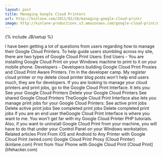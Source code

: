 ```yaml
---
layout: post
title: Managing Google Cloud Printers
url: http://kinlane.com/2011/02/28/managing-google-cloud-print/
image: http://kinlane-productions.s3.amazonaws.com/google-cloud-print/google-cloud-print.png
---
```

{% include JB/setup %}
<p>
     I have been getting a lot of questions from users regarding how to manage their Google Cloud Printers. To help guide users stumbling across my site, there are two types of Google Cloud Print Users: End Users - You are installing Google Cloud Print on your Windows machine to print to it on your mobile phone. Developers - Developers building Google Cloud Print Proxies and Cloud Print Aware Printers. I'm in the developer camp. My register cloud printer or my delete cloud printer blog posts won't help end users much, they are for developers. If you are looking to manage your cloud printers and print jobs, go to the Google Cloud Print Interface. It lets you: See your Google Cloud Printers Delete your Google Cloud Printers See shared Google Cloud Printers TheGoogle Cloud Print Interface also lets you manage print jobs for your Google Cloud Printers: See active print jobs Delete active print jobs See completed print jobs Delete completed print jobs If you are an end user theGoogle Cloud Print Interface is where you want to me. You won't get far with my Google Cloud Printer PHP tutorials. Also, if you want to uninstall Google Cloud Print from your machine, you will have to do that under your Control Panel on your Windows workstation. Related articles Print From iOS and Android to Any Printer with Google Cloud Print (wired.com) Google Cloud Print Proxy (Cloud Printer) (kinlane.com) Print from Your Phone with Google Cloud Print [Cloud Print] (lifehacker.com)
</p>